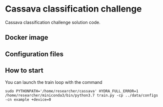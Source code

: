 # Cassava classification challenge
Cassava classification challenge solution code.

## Docker image

## Configuration files

## How to start
You can launch the train loop with the command

`sudo PYTHONPATH='/home/researcher/cassava' HYDRA_FULL_ERROR=1 /home/researcher/miniconda3/bin/python3.7 train.py -cp ../data/configs -cn example +device=0`
